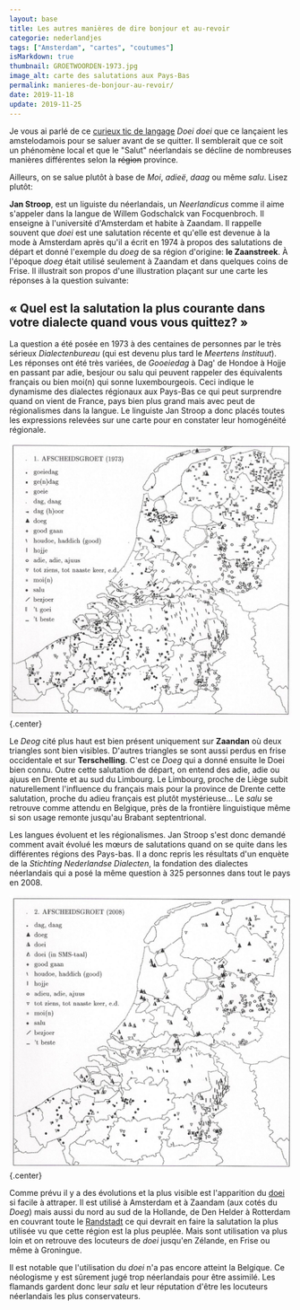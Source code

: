 ```yaml
---
layout: base
title: Les autres manières de dire bonjour et au-revoir
categorie: nederlandjes
tags: ["Amsterdam", "cartes", "coutumes"]
isMarkdown: true
thumbnail: GROETWOORDEN-1973.jpg
image_alt: carte des salutations aux Pays-Bas
permalink: manieres-de-bonjour-au-revoir/
date: 2019-11-18
update: 2019-11-25
---
```


Je vous ai parlé de ce [curieux tic de langage](/doei) *Doei doei* que ce lançaient les amstelodamois pour se saluer avant de se quitter. Il semblerait que ce soit un phénomène local et que le "Salut" néerlandais se décline de nombreuses manières différentes selon la ~~région~~ province. 

Ailleurs, on se salue plutôt à base de *Moi*, *adieë*, *daag* ou même *salu*. Lisez plutôt:

**Jan Stroop**, est un liguiste du néerlandais, un *Neerlandicus* comme il aime s'appeler dans la langue de Willem Godschalck van Focquenbroch. Il enseigne à l'université d'Amsterdam et habite à Zaandam. Il rappelle souvent que *doei* est une salutation récente et qu'elle est devenue à la mode à Amsterdam après qu'il a écrit en 1974 à propos des salutations de départ et donné l'exemple du *doeg* de sa région d'origine: **le Zaanstreek**. À l'époque *doeg* était utilisé seulement à Zaandam et dans quelques coins de Frise. Il illustrait son propos d'une illustration plaçant sur une carte les réponses à la question suivante:

## « Quel est la salutation la plus courante dans votre dialecte quand vous vous quittez? »

<!--excerpt-->
La question a été posée en 1973 à des centaines de personnes par le très sérieux *Dialectenbureau* (qui est devenu plus tard le *Meertens Instituut*). Les réponses ont été très variées, de *Gooeiedag* à Dag' de Hondoe à Hojje en passant par adie, besjour ou salu qui peuvent rappeler des équivalents français ou bien moi(n) qui sonne luxembourgeois. Ceci indique le dynamisme des dialectes régionaux aux Pays-Bas ce qui peut surprendre quand on vient de France, pays bien plus grand mais avec peut de régionalismes dans la langue. Le linguiste Jan Stroop a donc placés toutes les expressions relevées sur une carte pour en constater leur homogénéité régionale.

![carte de l'étude GROETWOORDEN 1973](GROETWOORDEN-1973.jpg){.center}

Le *Deog* cité plus haut est bien présent uniquement sur **Zaandan** où deux triangles sont bien visibles. D'autres triangles se sont aussi perdus en frise occidentale et sur **Terschelling**. C'est ce *Doeg* qui a donné ensuite le Doei bien connu. Outre cette salutation de départ, on entend des adie, adie ou ajuus en Drente et au sud du Limbourg. Le Limbourg, proche de Liège subit naturellement l'influence du français mais pour la province de Drente cette salutation, proche du adieu français est plutôt mystérieuse… Le *salu* se retrouve comme attendu en Belgique, près de la frontière linguistique même si son usage remonte jusqu'au Brabant septentrional.

Les langues évoluent et les régionalismes. Jan Stroop s'est donc demandé comment avait évolué les mœurs de salutations quand on se quite dans les différentes régions des Pays-bas. Il a donc repris les résultats d'un enquète de la *Stichting Nederlandse Dialecten*, la fondation des dialectes néerlandais qui a posé la même question à 325 personnes dans tout le pays en 2008.

![carte de l'étude GROETWOORDEN 2008](GROETWOORDEN-2008.jpg){.center}

Comme prévu il y a des évolutions et la plus visible est l'apparition du [doei](/doei) si facile à attraper. Il est utilisé à Amsterdam et à Zaandam (aux cotés du *Doeg*) mais aussi du nord au sud de la Hollande, de Den Helder à Rotterdam en couvrant toute le [Randstadt](/le-randstad) ce qui devrait en faire la salutation la plus utilisée vu que cette région est la plus peuplée. Mais sont utilisation va plus loin et on retrouve des locuteurs de *doei* jusqu'en Zélande, en Frise ou même à Groningue.

Il est notable que l'utilisation du *doei* n'a pas encore atteint la Belgique. Ce néologisme y est sûrement jugé trop néerlandais pour être assimilé. Les flamands gardent donc leur *salu* et leur réputation d'être les locuteurs néerlandais les plus conservateurs.

<!-- post notes:
http://www.janstroop.nl/oudesite/artikelen/Groetenenwensen.shtml
--->
